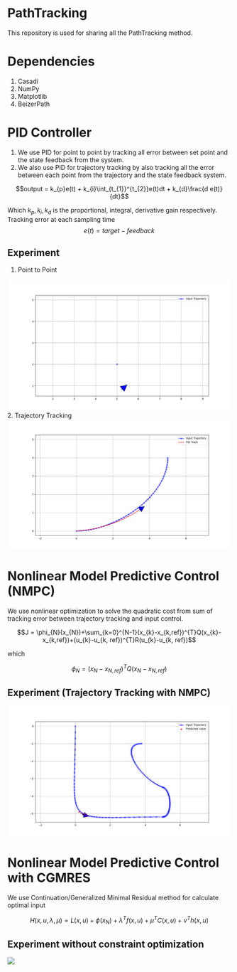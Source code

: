 # PathTracking
This repository is used for sharing all the PathTracking method.

# Dependencies
1. Casadi
2. NumPy
3. Matplotlib
4. BeizerPath

# PID Controller
1. We use PID for point to point by tracking all error between set point and the state feedback from the system.
2. We also use PID for trajectory tracking by also tracking all the error between each point from the trajectory and the state feedback system.

$$output = k_{p}e(t) + k_{i}\int_{t_{1}}^{t_{2}}e(t)dt + k_{d}\frac{d e(t)}{dt}$$

Which $k_{p}, k_{i}, k_{d}$ is the proportional, integral, derivative gain respectively.
Tracking error at each sampling time
$$e(t) = target - feedback$$
## Experiment
1. Point to Point
<img src="Figure/Figure_pid_p.png">
2. Trajectory Tracking
<img src="Figure/Figure_pid_t.png">

# Nonlinear Model Predictive Control (NMPC)
We use nonlinear optimization to solve the quadratic cost from sum of tracking error between trajectory tracking and input control.
```math
J = \phi_{N}(x_{N})+\sum_{k=0}^{N-1}(x_{k}-x_{k,ref})^{T}Q(x_{k}-x_{k,ref})+(u_{k}-u_{k, ref})^{T}R(u_{k}-u_{k, ref})
```
which
```math
\phi_{N} = (x_{N}-x_{N,ref})^{T}Q(x_{N}-x_{N,ref})
```
## Experiment (Trajectory Tracking with NMPC)
<img src="Figure/Figure_nmpc.png">


# Nonlinear Model Predictive Control with CGMRES

We use Continuation/Generalized Minimal Residual method for calculate optimal input

```math
H(x,u,\lambda,\mu) = L(x,u) + \phi(x_{N}) + \lambda^{T}f(x,u) + \mu^{T}C(x,u) + \nu^{T}h(x,u)
```
## Experiment without constraint optimization

<img src="Figure/nmpc_cgmres.gif">
